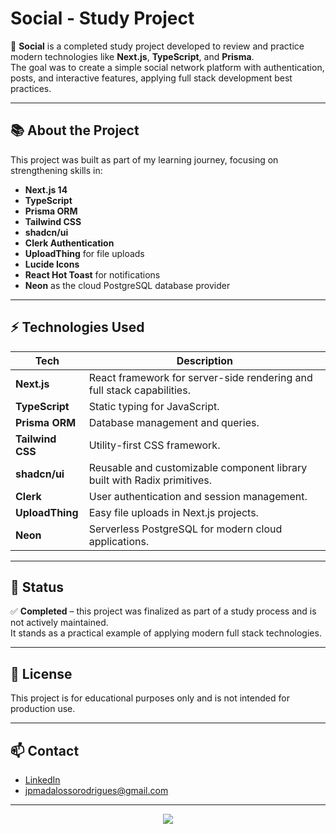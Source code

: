 # Social - Study Project

🚀 **Social** is a completed study project developed to review and practice modern technologies like **Next.js**, **TypeScript**, and **Prisma**.  
The goal was to create a simple social network platform with authentication, posts, and interactive features, applying full stack development best practices.

---

## 📚 About the Project

This project was built as part of my learning journey, focusing on strengthening skills in:
- **Next.js 14**
- **TypeScript**
- **Prisma ORM**
- **Tailwind CSS**
- **shadcn/ui**
- **Clerk Authentication**
- **UploadThing** for file uploads
- **Lucide Icons**
- **React Hot Toast** for notifications
- **Neon** as the cloud PostgreSQL database provider

---

## ⚡ Technologies Used

| Tech | Description |
|------|-------------|
| **Next.js** | React framework for server-side rendering and full stack capabilities. |
| **TypeScript** | Static typing for JavaScript. |
| **Prisma ORM** | Database management and queries. |
| **Tailwind CSS** | Utility-first CSS framework. |
| **shadcn/ui** | Reusable and customizable component library built with Radix primitives. |
| **Clerk** | User authentication and session management. |
| **UploadThing** | Easy file uploads in Next.js projects. |
| **Neon** | Serverless PostgreSQL for modern cloud applications. |

---

## 🚀 Status

✅ **Completed** – this project was finalized as part of a study process and is not actively maintained.  
It stands as a practical example of applying modern full stack technologies.

---

## 📄 License

This project is for educational purposes only and is not intended for production use.

---

## 📫 Contact

- [LinkedIn](https://www.linkedin.com/in/joao-madalosso/)
- jpmadalossorodrigues@gmail.com

---

<p align="center">
  <img src="https://skillicons.dev/icons?i=nextjs,typescript,prisma,tailwind,react,postgres" />
</p>
